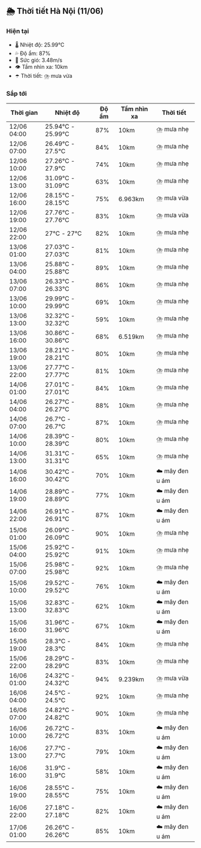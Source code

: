 ## 🌦️ Thời tiết Hà Nội (11/06)

### Hiện tại

- 🌡️ Nhiệt độ: 25.99℃
- 💦 Độ ẩm: 87%
- 💨 Sức gió: 3.48m/s
- 👁️ Tầm nhìn xa: 10km
- ☂️ Thời tiết: ⛈️ mưa vừa

### Sắp tới

| Thời gian | Nhiệt độ | Độ ẩm | Tầm nhìn xa | Thời tiết |
| --- | --- | --- | --- | --- |
| 12/06 04:00 | 25.94℃ - 25.99℃ | 87% | 10km | ⛈️ mưa nhẹ |
| 12/06 07:00 | 26.49℃ - 27.5℃ | 84% | 10km | ⛈️ mưa nhẹ |
| 12/06 10:00 | 27.26℃ - 27.9℃ | 74% | 10km | ⛈️ mưa nhẹ |
| 12/06 13:00 | 31.09℃ - 31.09℃ | 63% | 10km | ⛈️ mưa nhẹ |
| 12/06 16:00 | 28.15℃ - 28.15℃ | 75% | 6.963km | ⛈️ mưa vừa |
| 12/06 19:00 | 27.76℃ - 27.76℃ | 83% | 10km | ⛈️ mưa vừa |
| 12/06 22:00 | 27℃ - 27℃ | 82% | 10km | ⛈️ mưa nhẹ |
| 13/06 01:00 | 27.03℃ - 27.03℃ | 81% | 10km | ⛈️ mưa nhẹ |
| 13/06 04:00 | 25.88℃ - 25.88℃ | 89% | 10km | ⛈️ mưa nhẹ |
| 13/06 07:00 | 26.33℃ - 26.33℃ | 86% | 10km | ⛈️ mưa nhẹ |
| 13/06 10:00 | 29.99℃ - 29.99℃ | 69% | 10km | ⛈️ mưa nhẹ |
| 13/06 13:00 | 32.32℃ - 32.32℃ | 59% | 10km | ⛈️ mưa nhẹ |
| 13/06 16:00 | 30.86℃ - 30.86℃ | 68% | 6.519km | ⛈️ mưa nhẹ |
| 13/06 19:00 | 28.21℃ - 28.21℃ | 80% | 10km | ⛈️ mưa nhẹ |
| 13/06 22:00 | 27.77℃ - 27.77℃ | 81% | 10km | ⛈️ mưa nhẹ |
| 14/06 01:00 | 27.01℃ - 27.01℃ | 84% | 10km | ⛈️ mưa nhẹ |
| 14/06 04:00 | 26.27℃ - 26.27℃ | 88% | 10km | ⛈️ mưa nhẹ |
| 14/06 07:00 | 26.7℃ - 26.7℃ | 87% | 10km | ⛈️ mưa nhẹ |
| 14/06 10:00 | 28.39℃ - 28.39℃ | 80% | 10km | ⛈️ mưa nhẹ |
| 14/06 13:00 | 31.31℃ - 31.31℃ | 65% | 10km | ⛈️ mưa nhẹ |
| 14/06 16:00 | 30.42℃ - 30.42℃ | 70% | 10km | ☁️ mây đen u ám |
| 14/06 19:00 | 28.89℃ - 28.89℃ | 77% | 10km | ☁️ mây đen u ám |
| 14/06 22:00 | 26.91℃ - 26.91℃ | 87% | 10km | ☁️ mây đen u ám |
| 15/06 01:00 | 26.09℃ - 26.09℃ | 90% | 10km | ⛈️ mưa nhẹ |
| 15/06 04:00 | 25.92℃ - 25.92℃ | 91% | 10km | ⛈️ mưa nhẹ |
| 15/06 07:00 | 25.98℃ - 25.98℃ | 92% | 10km | ⛈️ mưa nhẹ |
| 15/06 10:00 | 29.52℃ - 29.52℃ | 76% | 10km | ☁️ mây đen u ám |
| 15/06 13:00 | 32.83℃ - 32.83℃ | 62% | 10km | ☁️ mây đen u ám |
| 15/06 16:00 | 31.96℃ - 31.96℃ | 67% | 10km | ☁️ mây đen u ám |
| 15/06 19:00 | 28.3℃ - 28.3℃ | 84% | 10km | ⛈️ mưa nhẹ |
| 15/06 22:00 | 28.29℃ - 28.29℃ | 83% | 10km | ⛈️ mưa nhẹ |
| 16/06 01:00 | 24.32℃ - 24.32℃ | 94% | 9.239km | ⛈️ mưa vừa |
| 16/06 04:00 | 24.5℃ - 24.5℃ | 92% | 10km | ⛈️ mưa nhẹ |
| 16/06 07:00 | 24.82℃ - 24.82℃ | 90% | 10km | ⛈️ mưa nhẹ |
| 16/06 10:00 | 26.72℃ - 26.72℃ | 83% | 10km | ☁️ mây đen u ám |
| 16/06 13:00 | 27.7℃ - 27.7℃ | 79% | 10km | ☁️ mây đen u ám |
| 16/06 16:00 | 31.9℃ - 31.9℃ | 58% | 10km | ☁️ mây đen u ám |
| 16/06 19:00 | 28.55℃ - 28.55℃ | 75% | 10km | ☁️ mây đen u ám |
| 16/06 22:00 | 27.18℃ - 27.18℃ | 82% | 10km | ☁️ mây đen u ám |
| 17/06 01:00 | 26.26℃ - 26.26℃ | 85% | 10km | ☁️ mây đen u ám |
